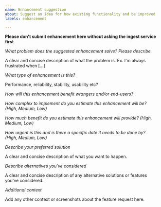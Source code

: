 ```yaml
---
name: Enhancement suggestion
about: Suggest an idea for how existing functionality and be improved
labels: enhancement

---
```


**Please don't submit enhancement here without asking the ingest service first**

*What problem does the suggested enhancement solve? Please describe.*

A clear and concise description of what the problem is. Ex. I'm always frustrated when [...]

*What type of enhancement is this?*

Performance, reliability, stability, usability etc?

*How will this enhancement benefit wrangers and/or end-users?*

*How complex to implement do you estimate this enhancement will be? (High, Medium, Low)*

*How much benefit do you estimate this enhancement will provide? (High, Medium, Low)*

*How urgent is this and is there a specific date it needs to be done by? (High, Medium, Low)*

*Describe your preferred solution*

A clear and concise description of what you want to happen.

*Describe alternatives you've considered*

A clear and concise description of any alternative solutions or features you've considered.

*Additional context*

Add any other context or screenshots about the feature request here.
